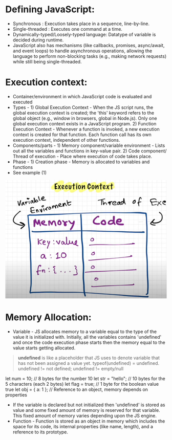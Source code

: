 # Defining JavaScript:
* Synchronous : Execution takes place in a sequence, line-by-line.
* Single-threaded : Executes one command at a time.
* Dynamically-typed/Loosely-typed language: Datatype of variable is decided during runtime.
* JavaScript also has mechanisms (like callbacks, promises, async/await, and event loops) to handle asynchronous operations, allowing the language to perform non-blocking tasks (e.g., making network requests) while still being single-threaded.

# Execution context:
* Container/environment in which JavaScript code is evaluated and executed
* Types - 1) Global Execution Context - When the JS script runs, the global execution context is created; the 'this' keyword refers to the global object (e.g., window in browsers, global in Node.js). Only one global execution context exists in a JavaScript program. 2) Function Execution Context - Whenever a function is invoked, a new execution context is created for that function. Each function call has its own execution context, independent of other functions.
* Components/parts - 1) Memory component/variable environment - Lists out all the variables and functions in key-value pair. 2) Code component/ Thread of execution - Place where execution of code takes place.
* Phase - 1) Creation phase - Memory is allocated to variables and functions
* See example (1)
  
![Execution Context](https://raw.githubusercontent.com/harshitrajsinha/learn-js/main/Assets/Screenshot%202024-08-24%20084642.png)

# Memory Allocation:
* Variable - JS allocates memory to a variable equal to the type of the value it is initialized with. Initially, all the variables contains 'undefined' and once the code execution phase starts then the memory equal to the value starts getting allocated.
> **undefined** is like a placeholder that JS uses to denote variable that has not been assigned a value yet. typeof(undefined) = undefined. undefined != not defined; undefined != empty/null
   
  let num = 10;          // 8 bytes for the number 10
  let str = "hello";     // 10 bytes for the 5 characters (each 2 bytes)
  let flag = true;       // 1 byte for the boolean value true
  let obj = { a: 1 };    // Reference to an object, memory depends on properties
* If the variable is declared but not initialized then 'undefined' is stored as value and some fixed amount of memory is reserved for that variable. This fixed amount of memory varies depending upon the JS engine.
* Function - Function is stored as an object in memory which includes the space for its code, its internal properties (like name, length), and a reference to its prototype.
